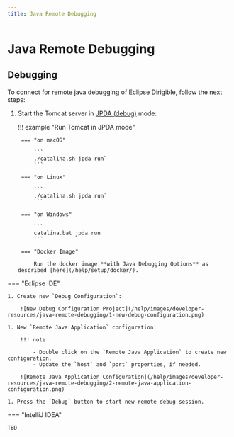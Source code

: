 ```yaml
---
title: Java Remote Debugging
---
```


Java Remote Debugging
===


Debugging
---

To connect for remote java debugging of Eclipse Dirigible, follow the next steps:

1. Start the Tomcat server in [JPDA (debug)](https://cwiki.apache.org/confluence/display/TOMCAT/Developing#Developing-Debugging) mode:

    !!! example "Run Tomcat in JPDA mode"

        === "on macOS"

            ```
            ./catalina.sh jpda run`
            ```

        === "on Linux"

            ```
            ./catalina.sh jpda run`
            ```

        === "on Windows"

            ```
            catalina.bat jpda run
            ```

        === "Docker Image"

            Run the docker image **with Java Debugging Options** as described [here](/help/setup/docker/).

=== "Eclipse IDE"

    1. Create new `Debug Configuration`:

        ![New Debug Configuration Project](/help/images/developer-resources/java-remote-debugging/1-new-debug-configuration.png)

    1. New `Remote Java Application` configuration:

        !!! note

            - Double click on the `Remote Java Application` to create new configuration.
            - Update the `host` and `port` properties, if needed.

        ![Remote Java Application Configuration](/help/images/developer-resources/java-remote-debugging/2-remote-java-application-configuration.png)

    1. Press the `Debug` button to start new remote debug session.

=== "IntelliJ IDEA"

    TBD
